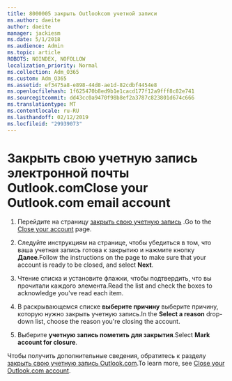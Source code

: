 ```yaml
---
title: 8000005 закрыть Outlookcom учетной записи
ms.author: daeite
author: daeite
manager: jackiesm
ms.date: 5/1/2018
ms.audience: Admin
ms.topic: article
ROBOTS: NOINDEX, NOFOLLOW
localization_priority: Normal
ms.collection: Adm_O365
ms.custom: Adm_O365
ms.assetid: ef3475a8-e898-44d8-ae1d-82cdbf4454e8
ms.openlocfilehash: 1f625470b8ed9b1e1cacd177f12a9fff8c82e741
ms.sourcegitcommit: dd43cc0a9470f98b8ef2a3787c823801d674c666
ms.translationtype: MT
ms.contentlocale: ru-RU
ms.lasthandoff: 02/12/2019
ms.locfileid: "29939073"
---
```

# <a name="close-your-outlookcom-email-account"></a><span data-ttu-id="942a8-102">Закрыть свою учетную запись электронной почты Outlook.com</span><span class="sxs-lookup"><span data-stu-id="942a8-102">Close your Outlook.com email account</span></span>

1. <span data-ttu-id="942a8-103">Перейдите на страницу [закрыть свою учетную запись](https://go.microsoft.com/fwlink/p/?linkid=845493) .</span><span class="sxs-lookup"><span data-stu-id="942a8-103">Go to the [Close your account](https://go.microsoft.com/fwlink/p/?linkid=845493) page.</span></span> 
    
2. <span data-ttu-id="942a8-104">Следуйте инструкциям на странице, чтобы убедиться в том, что ваша учетная запись готова к закрытию и нажмите кнопку **Далее**.</span><span class="sxs-lookup"><span data-stu-id="942a8-104">Follow the instructions on the page to make sure that your account is ready to be closed, and select **Next**.</span></span> 
    
3. <span data-ttu-id="942a8-105">Чтение списка и установите флажки, чтобы подтвердить, что вы прочитали каждого элемента.</span><span class="sxs-lookup"><span data-stu-id="942a8-105">Read the list and check the boxes to acknowledge you've read each item.</span></span>
    
4. <span data-ttu-id="942a8-106">В раскрывающемся списке **выберите причину** выберите причину, которую нужно закрыть учетную запись.</span><span class="sxs-lookup"><span data-stu-id="942a8-106">In the **Select a reason** drop-down list, choose the reason you're closing the account.</span></span> 
    
5. <span data-ttu-id="942a8-107">Выберите **учетную запись пометить для закрытия**.</span><span class="sxs-lookup"><span data-stu-id="942a8-107">Select **Mark account for closure**.</span></span> 
    
<span data-ttu-id="942a8-108">Чтобы получить дополнительные сведения, обратитесь к разделу [закрыть свою учетную запись Outlook.com](https://go.microsoft.com/fwlink/p/?linkid=873106)[](https://support.office.com/article/564b801e-2a47-4cb2-afa8-12ead3185038.aspx).</span><span class="sxs-lookup"><span data-stu-id="942a8-108">To learn more, see [Close your Outlook.com account](https://go.microsoft.com/fwlink/p/?linkid=873106)[](https://support.office.com/article/564b801e-2a47-4cb2-afa8-12ead3185038.aspx).</span></span>
  

